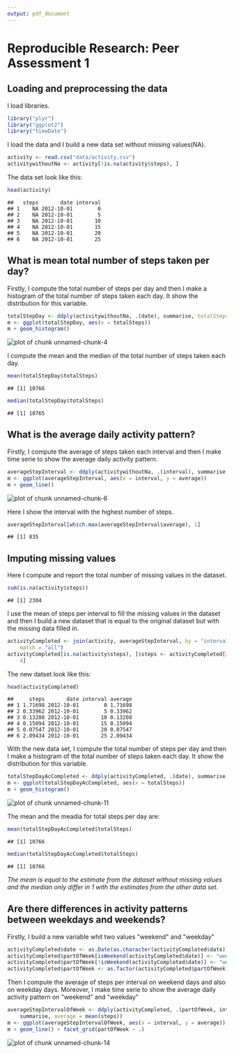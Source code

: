```yaml
---
output: pdf_document
---
```


# Reproducible Research: Peer Assessment 1


## Loading and preprocessing the data

I load libraries.

```r
library("plyr")
library("ggplot2")
library("timeDate")
```


I load the data and I build a new data set without missing values(NA).

```r
activity <- read.csv("data/activity.csv")
activitywithoutNa <- activity[!is.na(activity$steps), ]
```

The data set look like this:

```r
head(activity)
```

```
##   steps       date interval
## 1    NA 2012-10-01        0
## 2    NA 2012-10-01        5
## 3    NA 2012-10-01       10
## 4    NA 2012-10-01       15
## 5    NA 2012-10-01       20
## 6    NA 2012-10-01       25
```


## What is mean total number of steps taken per day?
Firstly, I compute the total number of steps per day and then I make a histogram of the total number of steps taken each day. It show the distribution for this variable.

```r
totalStepDay <- ddply(activitywithoutNa, .(date), summarise, totalSteps = sum(steps))
m <- ggplot(totalStepDay, aes(x = totalSteps))
m + geom_histogram()
```

![plot of chunk unnamed-chunk-4](figure/unnamed-chunk-4.png) 

 
I compute the mean and the median of the total number of steps taken each day.

```r
mean(totalStepDay$totalSteps)
```

```
## [1] 10766
```

```r
median(totalStepDay$totalSteps)
```

```
## [1] 10765
```


## What is the average daily activity pattern?
Firstly, I compute the average of steps taken each interval and then I make time serie to show the average daily activity pattern.

```r
averageStepInterval <- ddply(activitywithoutNa, .(interval), summarise, average = mean(steps))
m <- ggplot(averageStepInterval, aes(x = interval, y = average))
m + geom_line()
```

![plot of chunk unnamed-chunk-6](figure/unnamed-chunk-6.png) 


Here I show the interval with the highest number of steps.

```r
averageStepInterval[which.max(averageStepInterval$average), 1]
```

```
## [1] 835
```


## Imputing missing values
Here I compute and report the total number of missing values in the dataset.

```r
sum(is.na(activity$steps))
```

```
## [1] 2304
```

I use the mean of steps per interval to fill the missing values in the dataset and then I build a new dataset that is equal to the original dataset but with the missing data filled in.

```r
activityCompleted <- join(activity, averageStepInterval, by = "interval", type = "left", 
    match = "all")
activityCompleted[is.na(activity$steps), ]$steps <- activityCompleted[is.na(activity$steps), 
    4]
```


The new datset look like this:

```r
head(activityCompleted)
```

```
##     steps       date interval average
## 1 1.71698 2012-10-01        0 1.71698
## 2 0.33962 2012-10-01        5 0.33962
## 3 0.13208 2012-10-01       10 0.13208
## 4 0.15094 2012-10-01       15 0.15094
## 5 0.07547 2012-10-01       20 0.07547
## 6 2.09434 2012-10-01       25 2.09434
```


With the new data set, I compute the total number of steps per day and then I make a histogram of the total number of steps taken each day. It show the distribution for this variable.

```r
totalStepDayAcCompleted <- ddply(activityCompleted, .(date), summarise, totalSteps = sum(steps))
m <- ggplot(totalStepDayAcCompleted, aes(x = totalSteps))
m + geom_histogram()
```

![plot of chunk unnamed-chunk-11](figure/unnamed-chunk-11.png) 


The mean and the meadia for total steps per day are:

```r
mean(totalStepDayAcCompleted$totalSteps)
```

```
## [1] 10766
```

```r
median(totalStepDayAcCompleted$totalSteps)
```

```
## [1] 10766
```

*The mean is equal to the estimate from the dataset without missing values and the median only differ in 1 with the estimates from the other data set.*

<!--- *What is the impact of imputing missing data on the estimates of the total daily number of steps?*

*Tambien se observa que no tuvo impacto el rellenado de NA en la estimacion del numero total de pasos por dia.* -->

## Are there differences in activity patterns between weekdays and weekends?
Firstly, I build a new variable whit two values "weekend" and "weekday"

```r
activityCompleted$date <- as.Date(as.character(activityCompleted$date))
activityCompleted$partOfWeek[isWeekend(activityCompleted$date)] <- "weekend"
activityCompleted$partOfWeek[!isWeekend(activityCompleted$date)] <- "weekday"
activityCompleted$partOfWeek <- as.factor(activityCompleted$partOfWeek)
```

Then I compute the average of steps per interval on weekend days and also on weekday days. Moreover, I make time serie to show the average daily activity pattern on "weekend" and "weekday" 

```r
averageStepIntervalOfWeek <- ddply(activityCompleted, .(partOfWeek, interval), 
    summarise, average = mean(steps))
m <- ggplot(averageStepIntervalOfWeek, aes(x = interval, y = average))
m + geom_line() + facet_grid(partOfWeek ~ .)
```

![plot of chunk unnamed-chunk-14](figure/unnamed-chunk-14.png) 



